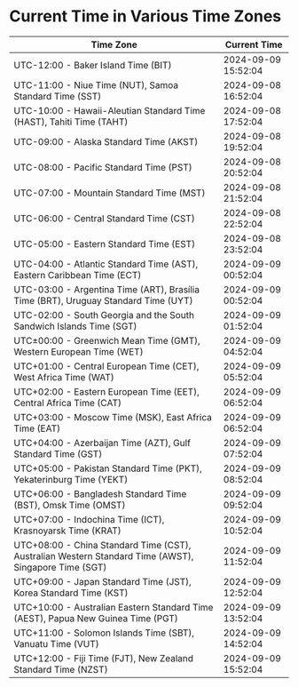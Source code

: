 # Current Time in Various Time Zones

| Time Zone | Current Time |
|-----------|--------------|
| UTC-12:00 - Baker Island Time (BIT) | 2024-09-09 15:52:04 |
| UTC-11:00 - Niue Time (NUT), Samoa Standard Time (SST) | 2024-09-08 16:52:04 |
| UTC-10:00 - Hawaii-Aleutian Standard Time (HAST), Tahiti Time (TAHT) | 2024-09-08 17:52:04 |
| UTC-09:00 - Alaska Standard Time (AKST) | 2024-09-08 19:52:04 |
| UTC-08:00 - Pacific Standard Time (PST) | 2024-09-08 20:52:04 |
| UTC-07:00 - Mountain Standard Time (MST) | 2024-09-08 21:52:04 |
| UTC-06:00 - Central Standard Time (CST) | 2024-09-08 22:52:04 |
| UTC-05:00 - Eastern Standard Time (EST) | 2024-09-08 23:52:04 |
| UTC-04:00 - Atlantic Standard Time (AST), Eastern Caribbean Time (ECT) | 2024-09-09 00:52:04 |
| UTC-03:00 - Argentina Time (ART), Brasília Time (BRT), Uruguay Standard Time (UYT) | 2024-09-09 00:52:04 |
| UTC-02:00 - South Georgia and the South Sandwich Islands Time (SGT) | 2024-09-09 01:52:04 |
| UTC±00:00 - Greenwich Mean Time (GMT), Western European Time (WET) | 2024-09-09 04:52:04 |
| UTC+01:00 - Central European Time (CET), West Africa Time (WAT) | 2024-09-09 05:52:04 |
| UTC+02:00 - Eastern European Time (EET), Central Africa Time (CAT) | 2024-09-09 06:52:04 |
| UTC+03:00 - Moscow Time (MSK), East Africa Time (EAT) | 2024-09-09 06:52:04 |
| UTC+04:00 - Azerbaijan Time (AZT), Gulf Standard Time (GST) | 2024-09-09 07:52:04 |
| UTC+05:00 - Pakistan Standard Time (PKT), Yekaterinburg Time (YEKT) | 2024-09-09 08:52:04 |
| UTC+06:00 - Bangladesh Standard Time (BST), Omsk Time (OMST) | 2024-09-09 09:52:04 |
| UTC+07:00 - Indochina Time (ICT), Krasnoyarsk Time (KRAT) | 2024-09-09 10:52:04 |
| UTC+08:00 - China Standard Time (CST), Australian Western Standard Time (AWST), Singapore Time (SGT) | 2024-09-09 11:52:04 |
| UTC+09:00 - Japan Standard Time (JST), Korea Standard Time (KST) | 2024-09-09 12:52:04 |
| UTC+10:00 - Australian Eastern Standard Time (AEST), Papua New Guinea Time (PGT) | 2024-09-09 13:52:04 |
| UTC+11:00 - Solomon Islands Time (SBT), Vanuatu Time (VUT) | 2024-09-09 14:52:04 |
| UTC+12:00 - Fiji Time (FJT), New Zealand Standard Time (NZST) | 2024-09-09 15:52:04 |
